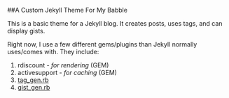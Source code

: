 ##A Custom Jekyll Theme For My Babble

This is a basic theme for a Jekyll blog. It creates posts, uses tags, and can display gists.

Right now, I use a few different gems/plugins than Jekyll normally uses/comes with. They include:

1. rdiscount - _for rendering_ (GEM)
2. activesupport - _for caching_ (GEM)
3. [tag_gen.rb](http://charliepark.org/tags-in-jekyll/)
4. [gist_gen.rb](http://blog.55minutes.com/2012/03/liquid-gist-tag-for-jekyll/#gist-1937862-gist-rb)